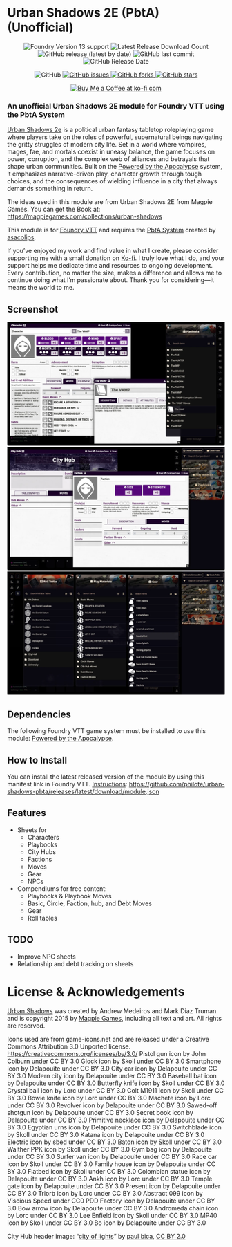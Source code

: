 # Urban Shadows 2E (PbtA) (Unofficial)

<p align="center">
    <img alt="Foundry Version 13 support" src="https://img.shields.io/badge/Foundry-v13-informational">
    <img alt="Latest Release Download Count" src="https://img.shields.io/github/downloads/philote/urban-shadows-pbta/latest/total"> 
    <img alt="GitHub release (latest by date)" src="https://img.shields.io/github/v/release/philote/urban-shadows-pbta"> 
    <img alt="GitHub last commit" src="https://img.shields.io/github/last-commit/philote/urban-shadows-pbta">
    <img alt="GitHub Release Date" src="https://img.shields.io/github/release-date/philote/urban-shadows-pbta?label=latest%20release" /> 
</p>
<p align="center">
    <img alt="GitHub" src="https://img.shields.io/github/license/philote/urban-shadows-pbta"> 
    <a href="https://github.com/philote/urban-shadows-pbta/issues">
        <img alt="GitHub issues" src="https://img.shields.io/github/issues/philote/urban-shadows-pbta">
    </a> 
    <a href="https://github.com/philote/urban-shadows-pbta/network">
        <img alt="GitHub forks" src="https://img.shields.io/github/forks/philote/urban-shadows-pbta">
    </a> 
    <a href="https://github.com/philote/urban-shadows-pbta/stargazers">
        <img alt="GitHub stars" src="https://img.shields.io/github/stars/philote/urban-shadows-pbta">
    </a> 
</p>
<p align="center">
   	<a href='https://ko-fi.com/G2G3I91JQ' target='_blank'>
        <img height='36' style='border:0px;height:36px;' src='https://storage.ko-fi.com/cdn/kofi3.png?v=6' border='0' alt='Buy Me a Coffee at ko-fi.com' />
    </a>
</p>

### An unofficial Urban Shadows 2E module for Foundry VTT using the PbtA System

[Urban Shadows 2e](https://magpiegames.com/collections/urban-shadows) is a political urban fantasy tabletop roleplaying game where players take on the roles of powerful, supernatural beings navigating the gritty struggles of modern city life. Set in a world where vampires, mages, fae, and mortals coexist in uneasy balance, the game focuses on power, corruption, and the complex web of alliances and betrayals that shape urban communities. Built on the [Powered by the Apocalypse](http://apocalypse-world.com/pbta/games/find) system, it emphasizes narrative-driven play, character growth through tough choices, and the consequences of wielding influence in a city that always demands something in return.

The ideas used in this module are from Urban Shadows 2E from Magpie Games. You can get the Book at: https://magpiegames.com/collections/urban-shadows

This module is for [Foundry VTT](https://foundryvtt.com/) and requires the [PbtA System](https://github.com/asacolips-projects/pbta) created by [asacolips](https://github.com/asacolips).

If you’ve enjoyed my work and find value in what I create, please consider supporting me with a small donation on [Ko-fi](https://ko-fi.com/G2G3I91JQ). I truly love what I do, and your support helps me dedicate time and resources to ongoing development. Every contribution, no matter the size, makes a difference and allows me to continue doing what I’m passionate about. Thank you for considering—it means the world to me.

## Screenshot
![Screenshot](assets/screenshot.webp)
![Screenshot](assets/screenshots-city-hub-faction.webp)
![Screenshot](assets/screenshots-compendium.webp)

## Dependencies

The following Foundry VTT game system must be installed to use this module: [Powered by the Apocalypse](https://foundryvtt.com/packages/pbta).

## How to Install

You can install the latest released version of the module by using this manifest link in Foundry VTT. [Instructions](https://foundryvtt.com/article/tutorial/): https://github.com/philote/urban-shadows-pbta/releases/latest/download/module.json

## Features
- Sheets for 
  - Characters
  - Playbooks
  - City Hubs
  - Factions
  - Moves
  - Gear
  - NPCs
- Compendiums for free content:
  - Playbooks & Playbook Moves
  - Basic, Circle, Faction, hub, and Debt Moves
  - Gear
  - Roll tables

## TODO
- Improve NPC sheets
- Relationship and debt tracking on sheets

# License & Acknowledgements
[Urban Shadows](https://magpiegames.com/collections/urban-shadows) was created by Andrew Medeiros and Mark Diaz Truman and is copyright 2015 by [Magpie Games](https://magpiegames.com), including all text and art. All rights are reserved.

Icons used are from game-icons.net and are released under a Creative Commons Attribution 3.0 Unported license. https://creativecommons.org/licenses/by/3.0/
Pistol gun icon by John Colburn under CC BY 3.0
Glock icon by Skoll under CC BY 3.0
Smartphone icon by Delapouite under CC BY 3.0
City car icon by Delapouite under CC BY 3.0
Modern city icon by Delapouite under CC BY 3.0
Baseball bat icon by Delapouite under CC BY 3.0
Butterfly knife icon by Skoll under CC BY 3.0
Crystal ball icon by Lorc under CC BY 3.0
Colt M1911 icon by Skoll under CC BY 3.0
Bowie knife icon by Lorc under CC BY 3.0
Machete icon by Lorc under CC BY 3.0
Revolver icon by Delapouite under CC BY 3.0
Sawed-off shotgun icon by Delapouite under CC BY 3.0
Secret book icon by Delapouite under CC BY 3.0
Primitive necklace icon by Delapouite under CC BY 3.0
Egyptian urns icon by Delapouite under CC BY 3.0
Switchblade icon by Skoll under CC BY 3.0
Katana icon by Delapouite under CC BY 3.0
Electric icon by sbed under CC BY 3.0
Baton icon by Skoll under CC BY 3.0
Walther PPK icon by Skoll under CC BY 3.0
Gym bag icon by Delapouite under CC BY 3.0
Surfer van icon by Delapouite under CC BY 3.0
Race car icon by Skoll under CC BY 3.0
Family house icon by Delapouite under CC BY 3.0
Flatbed icon by Skoll under CC BY 3.0
Colombian statue icon by Delapouite under CC BY 3.0
Ankh icon by Lorc under CC BY 3.0
Temple gate icon by Delapouite under CC BY 3.0
Present icon by Delapouite under CC BY 3.0
Triorb icon by Lorc under CC BY 3.0
Abstract 099 icon by Viscious Speed under CC0 PDD
Factory icon by Delapouite under CC BY 3.0
Bow arrow icon by Delapouite under CC BY 3.0
Andromeda chain icon by Lorc under CC BY 3.0
Lee Enfield icon by Skoll under CC BY 3.0
MP40 icon by Skoll under CC BY 3.0
Bo icon by Delapouite under CC BY 3.0

City Hub header image:
“<a href="https://www.flickr.com/photos/dexxus/358919966" title="city of lights">city of lights</a>” by <a href="https://www.flickr.com/photos/dexxus/">paul bica</a>, <a href="https://creativecommons.org/licenses/by/2.0/deed.en" rel="license noopener noreferrer">CC BY 2.0</a>